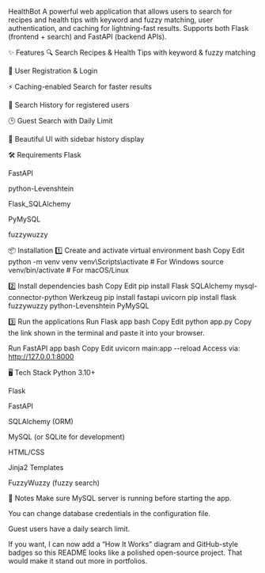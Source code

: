 HealthBot
A powerful web application that allows users to search for recipes and health tips with keyword and fuzzy matching, user authentication, and caching for lightning-fast results.
Supports both Flask (frontend + search) and FastAPI (backend APIs).

✨ Features
🔍 Search Recipes & Health Tips with keyword & fuzzy matching

👤 User Registration & Login

⚡ Caching-enabled Search for faster results

📜 Search History for registered users

🕒 Guest Search with Daily Limit

🎨 Beautiful UI with sidebar history display

🛠 Requirements
Flask

FastAPI

python-Levenshtein

Flask_SQLAlchemy

PyMySQL

fuzzywuzzy

📦 Installation
1️⃣ Create and activate virtual environment
bash
Copy
Edit
python -m venv venv
venv\Scripts\activate    # For Windows
source venv/bin/activate # For macOS/Linux

2️⃣ Install dependencies
bash
Copy
Edit
pip install Flask SQLAlchemy mysql-connector-python Werkzeug
pip install fastapi uvicorn
pip install flask fuzzywuzzy python-Levenshtein PyMySQL

3️⃣ Run the applications
Run Flask app
bash
Copy
Edit
python app.py
Copy the link shown in the terminal and paste it into your browser.

Run FastAPI app
bash
Copy
Edit
uvicorn main:app --reload
Access via: http://127.0.0.1:8000

🖥 Tech Stack
Python 3.10+

Flask

FastAPI

SQLAlchemy (ORM)

MySQL (or SQLite for development)

HTML/CSS

Jinja2 Templates

FuzzyWuzzy (fuzzy search)

📌 Notes
Make sure MySQL server is running before starting the app.

You can change database credentials in the configuration file.

Guest users have a daily search limit.

If you want, I can now add a “How It Works” diagram and GitHub-style badges so this README looks like a polished open-source project.
That would make it stand out more in portfolios.

